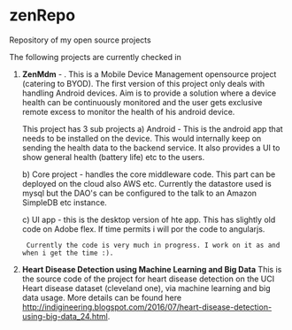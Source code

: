 # zenRepo
Repository of my open source projects

The following projects are currently checked in

1. <strong>ZenMdm</strong> - . 
   This is a Mobile Device Management opensource project (catering to BYOD). The first version of this project only deals with handling Android devices.
   Aim is to provide a solution where a device health can be continuously monitored and the user gets exclusive remote excess to monitor the 
   health of his android device.
   
   This project has 3 sub projects
     a) Android - This is the android app that needs to be installed on the device. This would internally keep on sending the health data 
        to the backend service. It also provides a UI to show general health (battery life) etc to the users.
        
      b) Core project - handles the core middleware code. This part can be deployed on the cloud also AWS etc. Currently the datastore
         used is mysql but the DAO's can be configured to the talk to an Amazon SimpleDB etc instance.
         
      c) UI app - this is the desktop version of hte app. This has slightly old code on Adobe flex. If time permits i will por the code 
         to angularjs.
        
        Currently the code is very much in progress. I work on it as and when i get the time :). 

2. <Strong>Heart Disease Detection using Machine Learning and Big Data</Strong>
   This is the source code of the project for heart disease detection on the UCI Heart disease dataset (cleveland one), via machine learning and big data usage. More details can be found here http://indigineering.blogspot.com/2016/07/heart-disease-detection-using-big-data_24.html.
  
